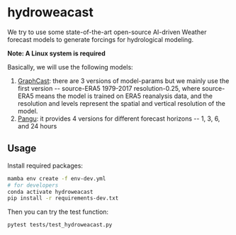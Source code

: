 <!--
 * @Author: Wenyu Ouyang
 * @Date: 2024-04-09 16:05:41
 * @LastEditTime: 2024-04-10 14:46:35
 * @LastEditors: Wenyu Ouyang
 * @Description: Simple description for weather forecast for hydrological modeling
 * @FilePath: /hydroweacast/README.md
 * Copyright (c) 2023-2024 Wenyu Ouyang. All rights reserved.
-->
# hydroweacast

We try to use some state-of-the-art open-source AI-driven Weather forecast models to generate forcings for hydrological modeling.

**Note: A Linux system is required**

Basically, we will use the following models:

1. [GraphCast](https://github.com/google-deepmind/graphcast): there are 3 versions of model-params but we mainly use the first version -- source-ERA5 1979-2017 resolution-0.25, where source-ERA5 means the model is trained on ERA5 reanalysis data, and the resolution and levels represent the spatial and vertical resolution of the model.
2. [Pangu](https://github.com/198808xc/Pangu-Weather): it provides 4 versions for different forecast horizons -- 1, 3, 6, and 24 hours

## Usage

Install required packages:

```bash
mamba env create -f env-dev.yml
# for developers
conda activate hydroweacast
pip install -r requirements-dev.txt
```

Then you can try the test function:

```bash
pytest tests/test_hydroweacast.py
```


